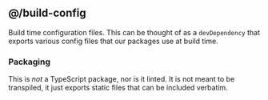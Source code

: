 ## @/build-config

Build time configuration files. This can be thought of as a `devDependency` that
exports various config files that our packages use at build time.

### Packaging

This is _not_ a TypeScript package, nor is it linted. It is not meant to be
transpiled, it just exports static files that can be included verbatim.
